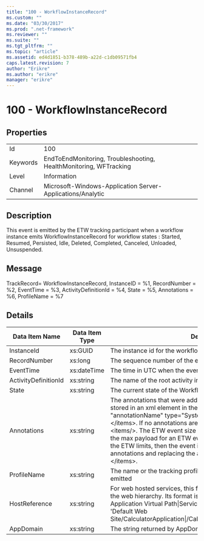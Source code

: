 ```yaml
---
title: "100 - WorkflowInstanceRecord"
ms.custom: ""
ms.date: "03/30/2017"
ms.prod: ".net-framework"
ms.reviewer: ""
ms.suite: ""
ms.tgt_pltfrm: ""
ms.topic: "article"
ms.assetid: ed4d1851-b378-489b-a22d-c1db09571fb4
caps.latest.revision: 7
author: "Erikre"
ms.author: "erikre"
manager: "erikre"
---
```

# 100 - WorkflowInstanceRecord
## Properties  
  
|||  
|-|-|  
|Id|100|  
|Keywords|EndToEndMonitoring, Troubleshooting, HealthMonitoring, WFTracking|  
|Level|Information|  
|Channel|Microsoft-Windows-Application Server-Applications/Analytic|  
  
## Description  
 This event is emitted by the ETW tracking participant when a workflow instance emits WorkflowInstanceRecord for workflow states : Started, Resumed, Persisted, Idle, Deleted, Completed, Canceled, Unloaded, Unsuspended.  
  
## Message  
 TrackRecord= WorkflowInstanceRecord, InstanceID = %1, RecordNumber = %2, EventTime = %3, ActivityDefinitionId = %4, State = %5, Annotations = %6, ProfileName = %7  
  
## Details  
  
|Data Item Name|Data Item Type|Description|  
|--------------------|--------------------|-----------------|  
|InstanceId|xs:GUID|The instance id for the workflow|  
|RecordNumber|xs:long|The sequence number of the emitted record|  
|EventTime|xs:dateTime|The time in UTC when the event was emitted|  
|ActivityDefinitionId|xs:string|The name of the root activity in the workflow|  
|State|xs:string|The current state of the Workflow.|  
|Annotations|xs:string|The annotations that were added to this event.  The values are stored in an xml element in the format \<items>\< item  name = "annotationName" type="System.String">annotationValue\</item>\</items>.  If no annotations are specified then the string contains \<items/>. The ETW event size is limited by the ETW buffer size or the max payload for an ETW event. If the size of the event exceeds the ETW limits, then the event is truncated by dropping the annotations and replacing the annotation value with \<items>...\</items>.|  
|ProfileName|xs:string|The name or the tracking profile that resulted in this event being emitted|  
|HostReference|xs:string|For web hosted services, this field uniquely identifies the service in the web hierarchy.  Its format is defined as 'Web Site Name Application Virtual Path&#124;Service Virtual Path&#124;ServiceName' Example: 'Default Web Site/CalculatorApplication&#124;/CalculatorService.svc&#124;CalculatorService'|  
|AppDomain|xs:string|The string returned by AppDomain.CurrentDomain.FriendlyName.|
